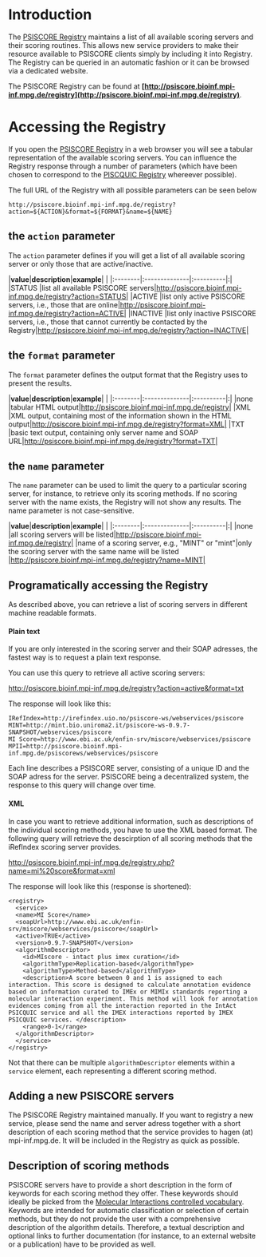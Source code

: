 # Introduction #
The [PSISCORE Registry](http://psiscore.bioinf.mpi-inf.mpg.de/registry) maintains a list of all available scoring servers and their scoring routines. This allows new service providers to make their resource available to PSISCORE clients simply by including it into Registry. The Registry can be queried in an automatic fashion or it can be browsed via a dedicated website.

The PSISCORE Registry can be found at
**[http://psiscore.bioinf.mpi-inf.mpg.de/registry](http://psiscore.bioinf.mpi-inf.mpg.de/registry)**.

# Accessing the Registry #
If you open the [PSISCORE Registry](http://psiscore.bioinf.mpi-inf.mpg.de/registry) in a web browser you will see a tabular representation of the available scoring servers. You can influence the Registry response through a number of parameters (which have been chosen to correspond to the [PISCQUIC Registry](http://code.google.com/p/psicquic/wiki/Registry) whereever possible).

The full URL of the Registry with all possible parameters can be seen below

```
http://psiscore.bioinf.mpi-inf.mpg.de/registry?action=${ACTION}&format=${FORMAT}&name=${NAME} 
```

## the `action` parameter ##
The `action` parameter defines if you will get a list of all available scoring server or only those that are active/inactive.

|**value**|**description**|**example**| |
|:--------|:--------------|:----------|:|
|STATUS   |list all available PSISCORE servers|http://psiscore.bioinf.mpi-inf.mpg.de/registry?action=STATUS|
|ACTIVE   |list only active PSISCORE servers, i.e., those that are online|http://psiscore.bioinf.mpi-inf.mpg.de/registry?action=ACTIVE|
|INACTIVE |list only inactive PSISCORE servers, i.e., those that cannot currently be contacted by the Registry|http://psiscore.bioinf.mpi-inf.mpg.de/registry?action=INACTIVE|


## the `format` parameter ##
The `format` parameter defines the output format that the Registry uses to present the results.

|**value**|**description**|**example**| |
|:--------|:--------------|:----------|:|
|none     |tabular HTML output|http://psiscore.bioinf.mpi-inf.mpg.de/registry|
|XML      |XML output, containing most of the information shown in the HTML output|http://psiscore.bioinf.mpi-inf.mpg.de/registry?format=XML|
|TXT      |basic text output, containing only server name and SOAP URL|http://psiscore.bioinf.mpi-inf.mpg.de/registry?format=TXT|


## the `name` parameter ##
The `name` parameter can be used to limit the query to a particular scoring server, for instance, to retrieve only its scoring methods. If no scoring server with the name exists, the Registry will not show any results. The name parameter is not case-sensitive.

|**value**|**description**|**example**| |
|:--------|:--------------|:----------|:|
|none     |all scoring servers will be listed|http://psiscore.bioinf.mpi-inf.mpg.de/registry|
|name of a scoring server, e.g., "MINT" or "mint"|only the scoring server with the same name will be listed |http://psiscore.bioinf.mpi-inf.mpg.de/registry?name=MINT|


## Programatically accessing the Registry ##
As described above, you can retrieve a list of scoring servers in different machine readable formats.

#### Plain text ####
If you are only interested in the scoring server and their SOAP adresses, the fastest way is to request a plain text response.

You can use this query to retrieve all active scoring servers:

http://psiscore.bioinf.mpi-inf.mpg.de/registry?action=active&format=txt

The response will look like this:
```
IRefIndex=http://irefindex.uio.no/psiscore-ws/webservices/psiscore
MINT=http://mint.bio.uniroma2.it/psiscore-ws-0.9.7-SNAPSHOT/webservices/psiscore
MI Score=http://www.ebi.ac.uk/enfin-srv/miscore/webservices/psiscore
MPII=http://psiscore.bioinf.mpi-inf.mpg.de/psiscorews/webservices/psiscore
```
Each line describes a PSISCORE server, consisting of a unique ID and the SOAP adress for the server. PSISCORE being a decentralized system, the response to this query will change over time.

#### XML ####
In case you want to retrieve additional information, such as descriptions of the individual scoring methods, you have to use the XML based format. The following query will retrieve the descirption of all scoring methods that the iRefIndex scoring server provides.

http://psiscore.bioinf.mpi-inf.mpg.de/registry.php?name=mi%20score&format=xml


The response will look like this (response is shortened):

```
<registry>
  <service>
  <name>MI Score</name>
  <soapUrl>http://www.ebi.ac.uk/enfin-srv/miscore/webservices/psiscore</soapUrl>
  <active>TRUE</active>
  <version>0.9.7-SNAPSHOT</version>
  <algorithmDescriptor>
    <id>MIscore - intact plus imex curation</id>
    <algorithmType>Replication-based</algorithmType>
    <algorithmType>Method-based</algorithmType>
    <description>A score between 0 and 1 is assigned to each interaction. This score is designed to calculate annotation evidence based on information curated to IMEx or MIMIx standards reporting a molecular interaction experiment. This method will look for annotation evidences coming from all the interaction reported in the IntAct PSICQUIC service and all the IMEX interactions reported by IMEX PSICQUIC services. </description>
    <range>0-1</range>
  </algorithmDescriptor>
  </service>
</registry>
```
Not that there can be multiple `algorithmDescriptor` elements within a `service` element, each representing a different scoring method.

## Adding a new PSISCORE servers ##
The PSISCORE Registry maintained manually. If you want to registry a new service, please send the name and server adress together with a short description of each scoring method that the service provides to hagen (at) mpi-inf.mpg.de. It will be included in the Registry as quick as possible.


## Description of scoring methods ##
PSISCORE servers have to provide a short description in the form of keywords for each scoring method they offer. These keywords should ideally be picked from the [Molecular Interactions controlled vocabulary](http://www.ebi.ac.uk/ontology-lookup/browse.do?ontName=MI). Keywords are intended for automatic classification or selection of certain methods, but they do not provide the user with a comprehensive description of the algorithm details. Therefore, a textual description and optional links to further documentation (for instance, to an external website or a publication) have to be provided as well.